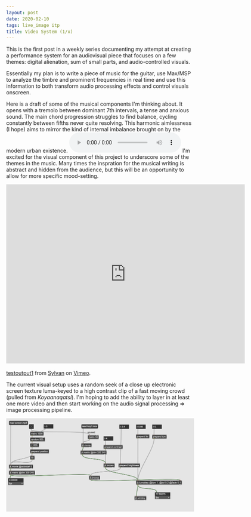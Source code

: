 ```yaml
---
layout: post
date: 2020-02-10
tags: live_image itp
title: Video System (1/x)
---
```


This is the first post in a weekly series documenting my attempt at creating a performance system for an audiovisual piece that focuses on a few themes: digital alienation, sum of small parts, and audio-controlled visuals.

Essentially my plan is to write a piece of music for the guitar, use Max/MSP to analyze the timbre and prominent frequencies in real time and use this information to both transform audio processing effects and control visuals onscreen.

Here is a draft of some of the musical components I'm thinking about. It opens with a tremolo between dominant 7th intervals, a tense and anxious sound. The main chord progression struggles to find balance, cycling constantly between fifths never quite resolving. This harmonic aimlessness (I hope) aims to mirror the kind of internal imbalance brought on by the modern urban existence.
<audio controls>
  <source src="/docs/guitars.mp3" type="audio/mp3" />
  Your browser does not support the audio tag.
</audio>
I'm excited for the visual component of this project to underscore some of the themes in the music. Many times the inspration for the musical writing is abstract and hidden from the audience, but this will be an opportunity to allow for more specific mood-setting.

<iframe src="https://player.vimeo.com/video/390869413" width="640" height="480" frameborder="0" allow="autoplay; fullscreen" allowfullscreen></iframe>
<p><a href="https://vimeo.com/390869413">testoutput1</a> from <a href="https://vimeo.com/user59873575">Sylvan</a> on <a href="https://vimeo.com">Vimeo</a>.</p>

The current visual setup uses a random seek of a close up electronic screen texture luma-keyed to a high contrast clip of a fast moving crowd (pulled from *Koyaanaqatsi*). I'm hoping to add the ability to layer in at least one more video and then start working on the audio signal processing => image processing pipeline.

![](/images/lipp/hw1.png)
